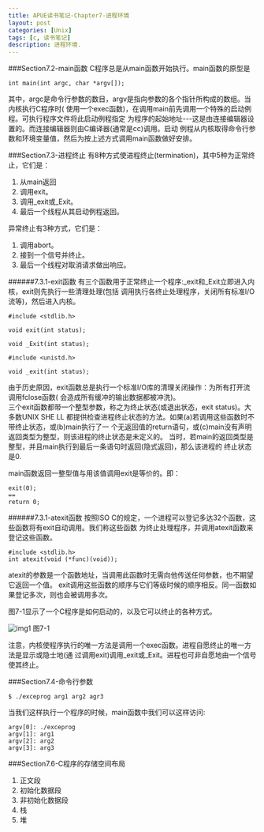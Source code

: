 ```yaml
---
title: APUE读书笔记-Chapter7-进程环境
layout: post
categories: [Unix]
tags: [c, 读书笔记]
description: 进程环境.
---
```


###Section7.2-main函数
C程序总是从main函数开始执行。main函数的原型是  

    int main(int argc, char *argv[]);  

其中，argc是命令行参数的数目，argv是指向参数的各个指针所构成的数组。当内核执行C程序时(
使用一个exec函数)，在调用main前先调用一个特殊的启动例程。可执行程序文件将此启动例程指定
为程序的起始地址---这是由连接编辑器设置的。而连接编辑器则由C编译器(通常是cc)调用。启动
例程从内核取得命令行参数和环境变量值，然后为按上述方式调用main函数做好安排。  

###Section7.3-进程终止
有8种方式使进程终止(termination)，其中5种为正常终止，它们是：  

1. 从main返回  
2. 调用exit。  
3. 调用_exit或_Exit。  
4. 最后一个线程从其启动例程返回。  

异常终止有3种方式，它们是：  

1. 调用abort。  
2. 接到一个信号并终止。  
3. 最后一个线程对取消请求做出响应。  

######7.3.1-exit函数
有三个函数用于正常终止一个程序:_exit和_Exit立即进入内核，exit则先执行一些清理处理(包括
调用执行各终止处理程序，关闭所有标准I/O流等)，然后进入内核。  

	#include <stdlib.h>
	
	void exit(int status);

	void _Exit(int status);

	#include <unistd.h>
	
	void _exit(int status);  

由于历史原因，exit函数总是执行一个标准I/O库的清理关闭操作：为所有打开流调用fclose函数(
会造成所有缓冲的输出数据都被冲洗)。  
三个exit函数都带一个整型参数，称之为终止状态(或退出状态，exit status)。大多数UNIX SHE
LL 都提供检查进程终止状态的方法。如果(a)若调用这些函数时不带终止状态，或(b)main执行了一
个无返回值的return语句，或(c)main没有声明返回类型为整型，则该进程的终止状态是未定义的。
当时，若main的返回类型是整型，并且main执行到最后一条语句时返回(隐式返回)，那么该进程的
终止状态是0.  

main函数返回一整型值与用该值调用exit是等价的。即：  

	exit(0);
	==
	return 0;  

######7.3.1-atexit函数
按照ISO C的规定，一个进程可以登记多达32个函数，这些函数将有exit自动调用。我们称这些函数
为终止处理程序，并调用atexit函数来登记这些函数。

	#include <stdlib.h>
	int atexit(void (*func)(void));  

atexit的参数是一个函数地址，当调用此函数时无需向他传送任何参数，也不期望它返回一个值。
exit调用这些函数的顺序与它们等级时候的顺序相反。同一函数如果登记多次，则也会被调用多次。

图7-1显示了一个C程序是如何启动的，以及它可以终止的各种方式。  

![img1](https://raw.github.com/yuxingfirst/yuxingfirst.github.io/master/_images/read-notes/read-notes-apue-c7-img1.jpg)
图7-1  

注意，内核使程序执行的唯一方法是调用一个exec函数。进程自愿终止的唯一方法是显示或隐士地(通
过调用exit)调用_exit或_Exit。进程也可非自愿地由一个信号使其终止。  

###Section7.4-命令行参数
	
	$ ./exceprog arg1 arg2 agr3  

当我们这样执行一个程序的时候，main函数中我们可以这样访问:

	argv[0]: ./exceprog
	argv[1]: arg1
	argv[2]: arg2
	argv[3]: arg3  

###Section7.6-C程序的存储空间布局

1. 正文段  
2. 初始化数据段  
3. 非初始化数据段  
4. 栈  
5. 堆  










